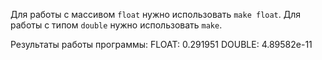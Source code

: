 Для работы с массивом ```float``` нужно использовать ```make float```. Для работы с типом ```double``` нужно использовать ```make```.

Результаты работы программы:
FLOAT: 0.291951
DOUBLE: 4.89582e-11
